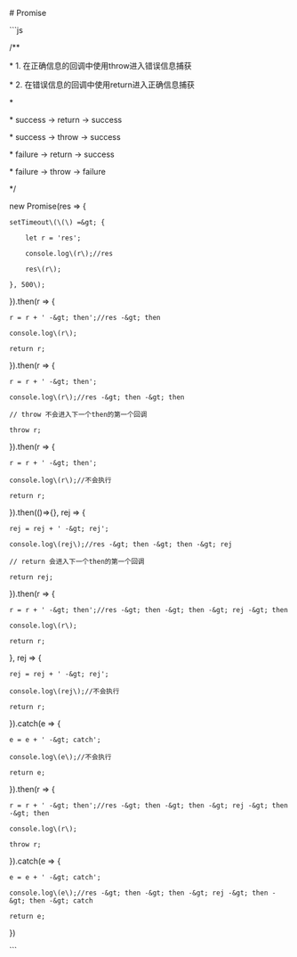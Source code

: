 \# Promise

\`\`\`js

/\*\*

\* 1. 在正确信息的回调中使用throw进入错误信息捕获

\* 2. 在错误信息的回调中使用return进入正确信息捕获

\* 

\* success -&gt; return -&gt; success

\* success -&gt; throw -&gt; success

\* failure -&gt; return -&gt; success

\* failure -&gt; throw -&gt; failure

\*/

new Promise\(res =&gt; {

    setTimeout\(\(\) =&gt; {

        let r = 'res';

        console.log\(r\);//res

        res\(r\);

    }, 500\);

}\).then\(r =&gt; {

    r = r + ' -&gt; then';//res -&gt; then

    console.log\(r\);

    return r;

}\).then\(r =&gt; {

    r = r + ' -&gt; then';

    console.log\(r\);//res -&gt; then -&gt; then

    // throw 不会进入下一个then的第一个回调

    throw r;

}\).then\(r =&gt; {

    r = r + ' -&gt; then';

    console.log\(r\);//不会执行

    return r;

}\).then\(\(\)=&gt;{}, rej =&gt; {

    rej = rej + ' -&gt; rej';

    console.log\(rej\);//res -&gt; then -&gt; then -&gt; rej

    // return 会进入下一个then的第一个回调

    return rej;

}\).then\(r =&gt; {

    r = r + ' -&gt; then';//res -&gt; then -&gt; then -&gt; rej -&gt; then

    console.log\(r\);

    return r;

}, rej =&gt; {

    rej = rej + ' -&gt; rej';

    console.log\(rej\);//不会执行

    return r;

}\).catch\(e =&gt; {

    e = e + ' -&gt; catch';

    console.log\(e\);//不会执行

    return e;

}\).then\(r =&gt; {

    r = r + ' -&gt; then';//res -&gt; then -&gt; then -&gt; rej -&gt; then -&gt; then

    console.log\(r\);

    throw r;

}\).catch\(e =&gt; {

    e = e + ' -&gt; catch';

    console.log\(e\);//res -&gt; then -&gt; then -&gt; rej -&gt; then -&gt; then -&gt; catch

    return e;

}\)

\`\`\`

